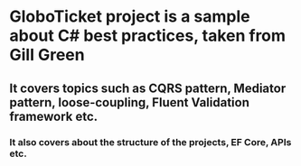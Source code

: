 # GloboTicket project is a sample about C# best practices, taken from Gill Green
## It covers topics such as CQRS pattern, Mediator pattern, loose-coupling, Fluent Validation framework etc.
### It also covers about the structure of the projects, EF Core, APIs etc.
